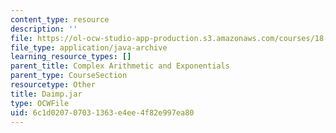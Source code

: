 ```yaml
---
content_type: resource
description: ''
file: https://ol-ocw-studio-app-production.s3.amazonaws.com/courses/18-03sc-differential-equations-fall-2011/6c1d020707031363e4ee4f82e997ea80_Daimp.jar
file_type: application/java-archive
learning_resource_types: []
parent_title: Complex Arithmetic and Exponentials
parent_type: CourseSection
resourcetype: Other
title: Daimp.jar
type: OCWFile
uid: 6c1d0207-0703-1363-e4ee-4f82e997ea80
---
```

